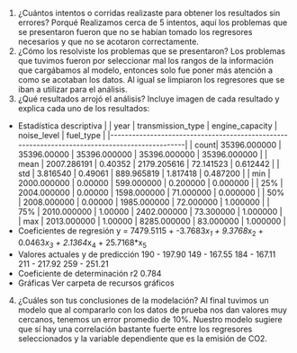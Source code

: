 1. ¿Cuántos intentos o corridas realizaste para obtener los resultados sin errores? Porqué
   Realizamos cerca de 5 intentos, aquí los problemas que se presentaron fueron que no se habían tomado
   los regresores necesarios y que no se acotaron correctamente.
2. ¿Cómo los resolviste los problemas que se presentaron?
  Los problemas que tuvimos fueron por seleccionar mal los rangos de la información que cargábamos al modelo,
  entonces solo fue poner más atención a como se acotaban los datos. Al igual se limpiaron los regresores que se
  iban a utilizar para el análisis.
3. ¿Qué resultados arrojó el análisis? Incluye imagen de cada resultado y explica cada uno de los resultados:
  - Estadística descriptiva
   |      | year              | transmission_type | engine_capacity | noise_level   | fuel_type    |
   |-----------------------------------------------------------------------------------------------|
   | count| 35396.000000      | 35396.00000       | 35396.000000    | 35396.000000  | 35396.000000 |
   | mean |  2007.286191      |     0.40352       | 2179.205616     | 72.141523     | 0.612442     |
   | std  |     3.816540      |     0.49061       | 889.965819      | 1.817418      | 0.487200     |
   | min  |  2000.000000      |     0.00000       | 599.000000      | 0.200000      | 0.000000     |
   | 25%  |  2004.000000      |     0.00000       | 1598.000000     | 71.000000     | 0.000000     |
   | 50%  |  2008.000000      |     0.00000       | 1985.000000     | 72.000000     | 1.000000     |
   | 75%  |  2010.000000      |     1.00000       | 2402.000000     | 73.300000     | 1.000000     |  
   | max  |  2013.000000      |     1.00000       | 8285.000000     | 83.000000     | 1.000000     |
  - Coeficientes de regresión
      y = 7479.5115 + -3.7683*x<sub>1</sub> + 9.3768*x<sub>2</sub> + 0.0463*x<sub>3</sub> + 2.1364*x<sub>4</sub> + 25.7168*x<sub>5</sub>
  - Valores actuales y de predicción
      190 - 197.90
      149 - 167.55
      184 - 167.11
      211 - 217.92
      259 - 251.21
  - Coeficiente de determinación r2
      0.784
  - Gráficas
      Ver carpeta de recursos gráficos
4. ¿Cuáles son tus conclusiones de la modelación?
    Al final tuvimos un modelo que al compararlo con los datos de prueba nos dan valores
    muy cercanos, tenemos un error promedio de 10%. Nuestro modelo sugiere que sí hay una 
    correlación bastante fuerte entre los regresores seleccionados y la variable dependiente
    que es la emisión de CO2.

